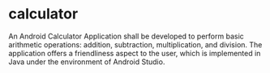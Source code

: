 # calculator
An Android Calculator Application shall be developed to perform basic arithmetic operations: addition, subtraction, multiplication, and division. The application offers a friendliness aspect to the user, which is implemented in Java under the environment of Android Studio.
